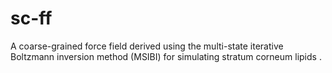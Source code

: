# sc-ff
A coarse-grained force field derived using the multi-state iterative Boltzmann inversion method (MSIBI) for simulating stratum corneum lipids .
